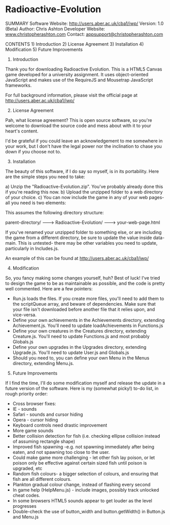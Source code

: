 Radioactive-Evolution
=====================

SUMMARY
	Software Website:	http://users.aber.ac.uk/cba1/iwp/
	Version:			1.0 (Beta)
	Author:				Chris Ashton
	Developer Website:	www.christopherashton.com
	Contact:			appsupport@christopherashton.com

CONTENTS
	1) Introduction
	2) License Agreement
	3) Installation
	4) Modification
	5) Future Improvements

1) Introduction
	
Thank you for downloading Radioactive Evolution. This is a HTML5 Canvas game developed for a university assignment. It uses object-oriented JavaScript and makes use of the RequireJS and Mousetrap JavaScript frameworks.

For full background information, please visit the official page at http://users.aber.ac.uk/cba1/iwp/

2) License Agreement
	
Pah, what license agreement? This is open source software, so you're welcome to download the source code and mess about with it to your heart's content.

I'd be grateful if you could leave an acknowledgement to me somewhere in your work, but I don't have the legal power nor the inclination to chase you down if you choose not to.
	
3) Installation

The beauty of this software, if I do say so myself, is in its portability. Here are the simple steps you need to take:

a) Unzip the "Radioactive-Evolution.zip". You've probably already done this if you're reading this now.
b) Upload the unzipped folder to a web directory of your choice.
c) You can now include the game in any of your web pages- all you need is two elements:

<!-- Put these somewhere in your HTML body, wherever you want the game to appear -->
<canvas id="Radioactive-Evolution"></canvas>
<script data-main="Radioactive-Evolution/js/Run" src="http://requirejs.org/docs/release/2.1.5/minified/require.js"></script>

This assumes the following directory structure:

parent-directory/
---> Radioactive-Evolution/
---> your-web-page.html

If you've renamed your unzipped folder to something else, or are including the game from a different directory, be sure to update the value inside data-main. This is untested- there may be other variables you need to update, particularly in Includes.js.

An example of this can be found at http://users.aber.ac.uk/cba1/iwp/

4) Modification

So, you fancy making some changes yourself, huh? Best of luck!
I've tried to design the game to be as maintainable as possible, and the code is pretty well commented. Here are a few pointers:

* Run.js loads the files. If you create more files, you'll need to add them to the scriptQueue array, and beware of dependencies. Make sure that your file isn't downloaded before another file that it relies upon, and vice-versa.
* Define your own achievements in the Achievements directory, extending Achievement.js. You'll need to update loadAchievements in Functions.js
* Define your own creatures in the Creatures directory, extending Creature.js. You'll need to update Functions.js and most probably Globals.js
* Define your own upgrades in the Upgrades directory, extending Upgrade.js. You'll need to update User.js and Globals.js
* Should you need to, you can define your own Menu in the Menus directory, extending Menu.js.

5) Future Improvements

If I find the time, I'll do some modification myself and release the update in a future version of the software. Here is my (somewhat picky!) to-do list, in rough priority order:

* Cross browser fixes:
* IE - sounds
* Safari - sounds and cursor hiding
* Opera - cursor hiding
* Keyboard controls need drastic improvement
* More game sounds
* Better collision detection for fish (i.e. checking ellipse collision instead of assuming rectangle shape)
* Improved fish spawning -e.g. not spawning immediately after being eaten, and not spawning too close to the user.
* Could make game more challenging - let other fish lay poison, or let poison only be effective against certain sized fish until poison is upgraded, etc
* Random fish colours- a bigger selection of colours, and ensuring that fish are all different colours.
* Plankton gradual colour change, instead of flashing every second
* In game help (HelpMenu.js) - include images, possibly track unlocked cheat codes.
* In some browsers HTML5 sounds appear to get louder as the level progresses
* Double-check the use of button_width and button.getWidth() in Button.js and Menu.js